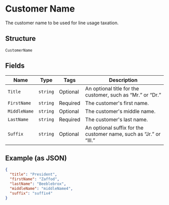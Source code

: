 
# Customer Name

The customer name to be used for line usage taxation.

## Structure

`CustomerName`

## Fields

| Name | Type | Tags | Description |
|  --- | --- | --- | --- |
| `Title` | `string` | Optional | An optional title for the customer, such as “Mr.” or “Dr.” |
| `FirstName` | `string` | Required | The customer's first name. |
| `MiddleName` | `string` | Optional | The customer's middle name. |
| `LastName` | `string` | Required | The customer's last name. |
| `Suffix` | `string` | Optional | An optional suffix for the customer name, such as “Jr.” or “III.” |

## Example (as JSON)

```json
{
  "title": "President",
  "firstName": "Zaffod",
  "lastName": "Beeblebrox",
  "middleName": "middleName4",
  "suffix": "suffix4"
}
```

